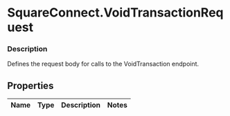 # SquareConnect.VoidTransactionRequest

### Description

Defines the request body for calls to the VoidTransaction endpoint.

## Properties
Name | Type | Description | Notes
------------ | ------------- | ------------- | -------------


